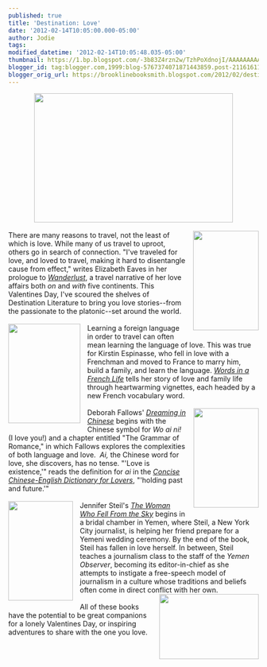 ```yaml
---
published: true
title: 'Destination: Love'
date: '2012-02-14T10:05:00.000-05:00'
author: Jodie
tags: 
modified_datetime: '2012-02-14T10:05:48.035-05:00'
thumbnail: https://1.bp.blogspot.com/-3b83Z4rzn2w/TzhPoXdnojI/AAAAAAAAAWE/H10pPkwIAwg/s72-c/honeymoon-planning-1.jpg
blogger_id: tag:blogger.com,1999:blog-5767374071871443859.post-2116161187973947909
blogger_orig_url: https://brooklinebooksmith.blogspot.com/2012/02/destination-love.html
---
```


<div class="separator" style="clear: both; text-align: center;"><a href="https://1.bp.blogspot.com/-3b83Z4rzn2w/TzhPoXdnojI/AAAAAAAAAWE/H10pPkwIAwg/s1600/honeymoon-planning-1.jpg" imageanchor="1" style="margin-left: 1em; margin-right: 1em;"><img border="0" height="260" src="https://1.bp.blogspot.com/-3b83Z4rzn2w/TzhPoXdnojI/AAAAAAAAAWE/H10pPkwIAwg/s400/honeymoon-planning-1.jpg" width="400" /></a></div><br /><a href="https://1.bp.blogspot.com/-h_qpHnRhHAM/TzhOjksnCPI/AAAAAAAAAV0/Q2Evg0imtas/s1600/wanderlust_cover_final.jpg" imageanchor="1" style="clear: right; float: right; margin-bottom: 1em; margin-left: 1em;"><img border="0" height="200" src="https://1.bp.blogspot.com/-h_qpHnRhHAM/TzhOjksnCPI/AAAAAAAAAV0/Q2Evg0imtas/s200/wanderlust_cover_final.jpg" width="132" /></a>There are many reasons to travel, not the least of which is love. While many of us travel to uproot, others go in search of connection. "I've traveled for love, and loved to travel, making it hard to disentangle cause from effect," writes Elizabeth Eaves in her prologue to <em><a href="https://www.brooklinebooksmith-shop.com/book/9781580053112">Wanderlust</a></em>, a travel narrative of her love affairs both <em>on</em> and <em>with</em> five continents. This Valentines Day, I've scoured the shelves of Destination Literature to bring you love stories--from the passionate to the platonic--set around the world.<br /><br /><a href="https://1.bp.blogspot.com/-h67tiY5s6KQ/Tzg2T6ofqvI/AAAAAAAAAVc/uMr_C1vdbSI/s1600/475285-L.jpg" imageanchor="1" style="clear: left; float: left; margin-bottom: 1em; margin-right: 1em;"><img border="0" height="200" src="https://1.bp.blogspot.com/-h67tiY5s6KQ/Tzg2T6ofqvI/AAAAAAAAAVc/uMr_C1vdbSI/s200/475285-L.jpg" width="145" /></a>Learning a foreign language in order to travel can often mean learning the language of love. This was true for Kirstin Espinasse, who fell in love with a Frenchman and&nbsp;moved to France to marry him, build a family, and learn the language. <em><a href="https://www.brooklinebooksmith-shop.com/book/9780743287296">Words in a French Life</a></em> tells her story of love and family life through heartwarming vignettes, each headed by a new French vocabulary word.<br /><br /><a href="https://2.bp.blogspot.com/-J4x71hqTbtY/Tzg2lDqeuhI/AAAAAAAAAVk/01Sye4wNLkI/s1600/Dreaming-in-Chinese-cover.png" imageanchor="1" style="clear: right; float: right; margin-bottom: 1em; margin-left: 1em;"><img border="0" height="200" src="https://2.bp.blogspot.com/-J4x71hqTbtY/Tzg2lDqeuhI/AAAAAAAAAVk/01Sye4wNLkI/s200/Dreaming-in-Chinese-cover.png" width="131" /></a>Deborah Fallows' <em><a href="https://www.brooklinebooksmith-shop.com/book/9780802779144">Dreaming in Chinese</a></em> begins with the Chinese symbol for <em>Wo ai ni!</em> (I love you!) and a chapter entitled "The Grammar of Romance," in which Fallows explores the complexities of both language and love.&nbsp; <em>Ai, </em>the Chinese word for love, she discovers, has no tense. "'Love is existence,'" reads the definition for <em>ai</em>&nbsp;in the <em><a href="https://www.brooklinebooksmith-shop.com/book/9780307278401">Concise Chinese-English Dictionary for Lovers</a></em>, "'holding past and future.'"<br /><br /><a href="https://4.bp.blogspot.com/-8DKDS0XAUQ8/Tzg2v-leO6I/AAAAAAAAAVs/bKxVR4lEnDE/s1600/BookCover_WomanFellFromSky.jpg" imageanchor="1" style="clear: left; float: left; margin-bottom: 1em; margin-right: 1em;"><img border="0" height="200" src="https://4.bp.blogspot.com/-8DKDS0XAUQ8/Tzg2v-leO6I/AAAAAAAAAVs/bKxVR4lEnDE/s200/BookCover_WomanFellFromSky.jpg" width="130" /></a>Jennifer Steil's <em><a href="https://www.brooklinebooksmith-shop.com/book/9780767930512">The Woman Who Fell From the Sky</a></em> begins in a bridal chamber in Yemen, where&nbsp;Steil, a New York City&nbsp;journalist, is helping her friend prepare for a Yemeni wedding ceremony. By the end of the book, Steil has fallen in love herself. In between, Steil teaches a journalism class to the staff of the <em>Yemen Observer</em>, becoming its editor-in-chief as she attempts to instigate a free-speech model of journalism in a culture whose traditions and beliefs often come in direct conflict with her own.<br /><a href="https://3.bp.blogspot.com/-8J-9cq_yeVw/TzhPnVpLRlI/AAAAAAAAAV8/jcAAI74kdbs/s1600/HoneymoonBruceMiller_Alamy_grid-6x2.jpg" imageanchor="1" style="clear: right; float: right; margin-bottom: 1em; margin-left: 1em;"><img border="0" height="131" src="https://3.bp.blogspot.com/-8J-9cq_yeVw/TzhPnVpLRlI/AAAAAAAAAV8/jcAAI74kdbs/s200/HoneymoonBruceMiller_Alamy_grid-6x2.jpg" width="200" /></a><br />All of these books have the potential to be great companions for a lonely Valentines Day, or inspiring adventures to share with the one you love.